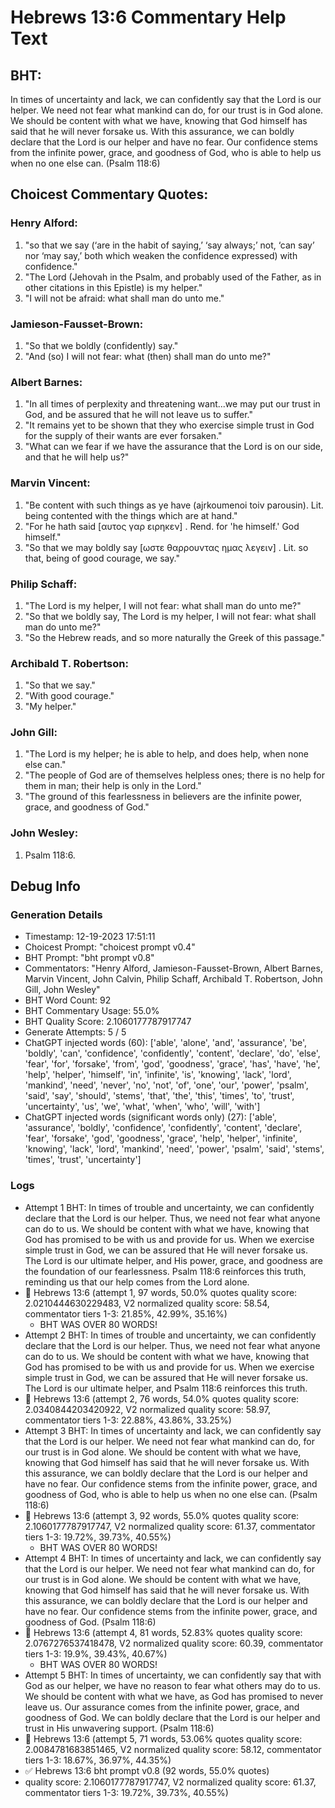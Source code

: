 # Hebrews 13:6 Commentary Help Text

## BHT:
In times of uncertainty and lack, we can confidently say that the Lord is our helper. We need not fear what mankind can do, for our trust is in God alone. We should be content with what we have, knowing that God himself has said that he will never forsake us. With this assurance, we can boldly declare that the Lord is our helper and have no fear. Our confidence stems from the infinite power, grace, and goodness of God, who is able to help us when no one else can. (Psalm 118:6)

## Choicest Commentary Quotes:
### Henry Alford:
1. "so that we say (‘are in the habit of saying,’ ‘say always;’ not, ‘can say’ nor ‘may say,’ both which weaken the confidence expressed) with confidence." 
2. "The Lord (Jehovah in the Psalm, and probably used of the Father, as in other citations in this Epistle) is my helper."
3. "I will not be afraid: what shall man do unto me."

### Jamieson-Fausset-Brown:
1. "So that we boldly (confidently) say."
2. "And (so) I will not fear: what (then) shall man do unto me?"

### Albert Barnes:
1. "In all times of perplexity and threatening want...we may put our trust in God, and be assured that he will not leave us to suffer."
2. "It remains yet to be shown that they who exercise simple trust in God for the supply of their wants are ever forsaken."
3. "What can we fear if we have the assurance that the Lord is on our side, and that he will help us?"

### Marvin Vincent:
1. "Be content with such things as ye have (ajrkoumenoi toiv parousin). Lit. being contented with the things which are at hand."
2. "For he hath said [αυτος γαρ ειρηκεν] . Rend. for 'he himself.' God himself."
3. "So that we may boldly say [ωστε θαρρουντας ημας λεγειν] . Lit. so that, being of good courage, we say."

### Philip Schaff:
1. "The Lord is my helper, I will not fear: what shall man do unto me?" 
2. "So that we boldly say, The Lord is my helper, I will not fear: what shall man do unto me?"
3. "So the Hebrew reads, and so more naturally the Greek of this passage."

### Archibald T. Robertson:
1. "So that we say."
2. "With good courage."
3. "My helper."

### John Gill:
1. "The Lord is my helper; he is able to help, and does help, when none else can."
2. "The people of God are of themselves helpless ones; there is no help for them in man; their help is only in the Lord."
3. "The ground of this fearlessness in believers are the infinite power, grace, and goodness of God."

### John Wesley:
1.  Psalm 118:6.



## Debug Info
### Generation Details
- Timestamp: 12-19-2023 17:51:11
- Choicest Prompt: "choicest prompt v0.4"
- BHT Prompt: "bht prompt v0.8"
- Commentators: "Henry Alford, Jamieson-Fausset-Brown, Albert Barnes, Marvin Vincent, John Calvin, Philip Schaff, Archibald T. Robertson, John Gill, John Wesley"
- BHT Word Count: 92
- BHT Commentary Usage: 55.0%
- BHT Quality Score: 2.1060177787917747
- Generate Attempts: 5 / 5
- ChatGPT injected words (60):
	['able', 'alone', 'and', 'assurance', 'be', 'boldly', 'can', 'confidence', 'confidently', 'content', 'declare', 'do', 'else', 'fear', 'for', 'forsake', 'from', 'god', 'goodness', 'grace', 'has', 'have', 'he', 'help', 'helper', 'himself', 'in', 'infinite', 'is', 'knowing', 'lack', 'lord', 'mankind', 'need', 'never', 'no', 'not', 'of', 'one', 'our', 'power', 'psalm', 'said', 'say', 'should', 'stems', 'that', 'the', 'this', 'times', 'to', 'trust', 'uncertainty', 'us', 'we', 'what', 'when', 'who', 'will', 'with']
- ChatGPT injected words (significant words only) (27):
	['able', 'assurance', 'boldly', 'confidence', 'confidently', 'content', 'declare', 'fear', 'forsake', 'god', 'goodness', 'grace', 'help', 'helper', 'infinite', 'knowing', 'lack', 'lord', 'mankind', 'need', 'power', 'psalm', 'said', 'stems', 'times', 'trust', 'uncertainty']

### Logs
- Attempt 1 BHT: In times of trouble and uncertainty, we can confidently declare that the Lord is our helper. Thus, we need not fear what anyone can do to us. We should be content with what we have, knowing that God has promised to be with us and provide for us. When we exercise simple trust in God, we can be assured that He will never forsake us. The Lord is our ultimate helper, and His power, grace, and goodness are the foundation of our fearlessness. Psalm 118:6 reinforces this truth, reminding us that our help comes from the Lord alone.
- 🔄 Hebrews 13:6 (attempt 1, 97 words, 50.0% quotes quality score: 2.0210444630229483, V2 normalized quality score: 58.54, commentator tiers 1-3: 21.85%, 42.99%, 35.16%) 
	- BHT WAS OVER 80 WORDS!
- Attempt 2 BHT: In times of trouble and uncertainty, we can confidently declare that the Lord is our helper. Thus, we need not fear what anyone can do to us. We should be content with what we have, knowing that God has promised to be with us and provide for us. When we exercise simple trust in God, we can be assured that He will never forsake us. The Lord is our ultimate helper, and Psalm 118:6 reinforces this truth.
- 🔄 Hebrews 13:6 (attempt 2, 76 words, 54.0% quotes quality score: 2.0340844203420922, V2 normalized quality score: 58.97, commentator tiers 1-3: 22.88%, 43.86%, 33.25%)
- Attempt 3 BHT: In times of uncertainty and lack, we can confidently say that the Lord is our helper. We need not fear what mankind can do, for our trust is in God alone. We should be content with what we have, knowing that God himself has said that he will never forsake us. With this assurance, we can boldly declare that the Lord is our helper and have no fear. Our confidence stems from the infinite power, grace, and goodness of God, who is able to help us when no one else can. (Psalm 118:6)
- 🔄 Hebrews 13:6 (attempt 3, 92 words, 55.0% quotes quality score: 2.1060177787917747, V2 normalized quality score: 61.37, commentator tiers 1-3: 19.72%, 39.73%, 40.55%) 
	- BHT WAS OVER 80 WORDS!
- Attempt 4 BHT: In times of uncertainty and lack, we can confidently say that the Lord is our helper. We need not fear what mankind can do, for our trust is in God alone. We should be content with what we have, knowing that God himself has said that he will never forsake us. With this assurance, we can boldly declare that the Lord is our helper and have no fear. Our confidence stems from the infinite power, grace, and goodness of God. (Psalm 118:6)
- 🔄 Hebrews 13:6 (attempt 4, 81 words, 52.83% quotes quality score: 2.0767276537418478, V2 normalized quality score: 60.39, commentator tiers 1-3: 19.9%, 39.43%, 40.67%) 
	- BHT WAS OVER 80 WORDS!
- Attempt 5 BHT: In times of uncertainty, we can confidently say that with God as our helper, we have no reason to fear what others may do to us. We should be content with what we have, as God has promised to never leave us. Our assurance comes from the infinite power, grace, and goodness of God. We can boldly declare that the Lord is our helper and trust in His unwavering support. (Psalm 118:6)
- 🔄 Hebrews 13:6 (attempt 5, 71 words, 53.06% quotes quality score: 2.0084781683851465, V2 normalized quality score: 58.12, commentator tiers 1-3: 18.67%, 36.97%, 44.35%)
- ✅ Hebrews 13:6 bht prompt v0.8 (92 words, 55.0% quotes)
- quality score: 2.1060177787917747, V2 normalized quality score: 61.37, commentator tiers 1-3: 19.72%, 39.73%, 40.55%)